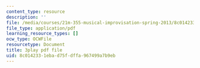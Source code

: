 ```yaml
---
content_type: resource
description: ''
file: /media/courses/21m-355-musical-improvisation-spring-2013/8c0142331ebad75fdffa967499a7b9eb_Posv6O0845c.pdf
file_type: application/pdf
learning_resource_types: []
ocw_type: OCWFile
resourcetype: Document
title: 3play pdf file
uid: 8c014233-1eba-d75f-dffa-967499a7b9eb
---
```

